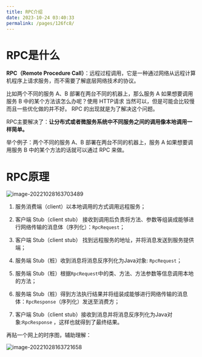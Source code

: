 ```yaml
---
title: RPC介绍
date: 2023-10-24 03:40:33
permalink: /pages/126fc8/
---
```



# RPC是什么



**RPC（Remote Procedure  Call）**：远程过程调用，它是一种通过网络从远程计算机程序上请求服务，而不需要了解底层网络技术的协议。



比如两个不同的服务 A、B  部署在两台不同的机器上，那么服务 A 如果想要调用服务 B 中的某个方法该怎么办呢？使用 HTTP请求  当然可以，但是可能会比较慢而且一些优化做的并不好。 RPC 的出现就是为了解决这个问题。



RPC主要解决了：**让分布式或者微服务系统中不同服务之间的调用像本地调用一样简单。**



举个例子：两个不同的服务 A、B 部署在两台不同的机器上，服务 A 如果想要调用服务 B 中的某个方法的话就可以通过 RPC 来做。



# RPC原理



![image-20221028163703489](https://notes-img2022.oss-cn-shenzhen.aliyuncs.com/img/image-20221028163703489.png)



1. 服务消费端（client）以本地调用的方式调用远程服务；

1. 客户端 Stub（client stub） 接收到调用后负责将方法、参数等组装成能够进行网络传输的消息体（序列化）：`RpcRequest`；

1. 客户端 Stub（client stub） 找到远程服务的地址，并将消息发送到服务提供端；

1. 服务端 Stub（桩）收到消息将消息反序列化为Java对象: `RpcRequest`；

1. 服务端 Stub（桩）根据`RpcRequest`中的类、方法、方法参数等信息调用本地的方法；

1. 服务端 Stub（桩）得到方法执行结果并将组装成能够进行网络传输的消息体：`RpcResponse`（序列化）发送至消费方；

1. 客户端 Stub（client stub）接收到消息并将消息反序列化为Java对象:`RpcResponse` ，这样也就得到了最终结果。



再贴一个网上的时序图，辅助理解：



![image-20221028163721658](https://notes-img2022.oss-cn-shenzhen.aliyuncs.com/img/image-20221028163721658.png)



